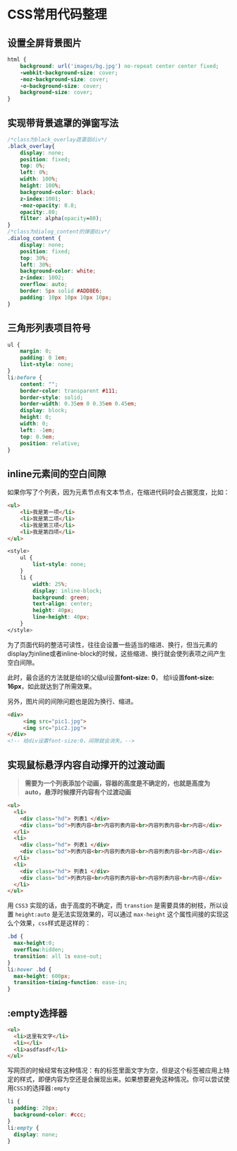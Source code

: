# CSS常用代码整理

## 设置全屏背景图片

```css
html {    
    background: url('images/bg.jpg') no-repeat center center fixed;
    -webkit-background-size: cover;
    -moz-background-size: cover;
    -o-background-size: cover;
    background-size: cover;
}
```

## 实现带背景遮罩的弹窗写法

```css
/*class为black_overlay遮罩层div*/
.black_overlay{
    display: none;
    position: fixed;
    top: 0%;
    left: 0%;
    width: 100%;
    height: 100%;
    background-color: black;
    z-index:1001;
    -moz-opacity: 0.8;
    opacity:.80;
    filter: alpha(opacity=80);
}
/*class为dialog_content的弹窗div*/
.dialog_content {
	display: none;
	position: fixed;
	top: 30%;
	left: 30%;
	background-color: white;
	z-index: 1002;
	overflow: auto;
	border: 5px solid #ADD8E6;
	padding: 10px 10px 10px 10px;
}
```

## 三角形列表项目符号

```css
ul {
    margin: 0; 
    padding: 0 1em; 
    list-style: none;
}
li:before {
    content: ""; 
    border-color: transparent #111; 
    border-style: solid;
    border-width: 0.35em 0 0.35em 0.45em; 
    display: block;
    height: 0;
    width: 0;
    left: -1em;
    top: 0.9em;
    position: relative;
} 
```

## inline元素间的空白间隙

如果你写了个列表，因为元素节点有文本节点，在缩进代码时会占据宽度，比如：

```html
<ul>
    <li>我是第一项</li>
    <li>我是第二项</li>
    <li>我是第三项</li>
    <li>我是第四项</li>
</ul>
```

```css
<style>
    ul {
        list-style: none;
    }
    li {
        width: 25%;
        display: inline-block;
        background: green;
        text-align: center;
        height: 40px;
        line-height: 40px;
    }
</style>
```

为了页面代码的整洁可读性，往往会设置一些适当的缩进、换行，但当元素的display为inline或者inline-block的时候，这些缩进、换行就会使列表项之间产生空白间隙。

此时，最合适的方法就是给li的父级ul设置**font-size: 0**， 给li设置**font-size: 16px**，如此就达到了所需效果。

另外，图片间的间隙问题也是因为换行、缩进。

```html
<div>
     <img src="pic1.jpg">
     <img src="pic2.jpg">
</div>
<!-- 给div设置font-size:0，间隙就会消失。-->
```

## 实现鼠标悬浮内容自动撑开的过渡动画

> **需要为一个列表添加个动画，容器的高度是不确定的，也就是高度为 auto，悬浮时候撑开内容有个过渡动画**

```html
<ul>
  <li>
    <div class="hd"> 列表1 </div>
    <div class="bd">列表内容<br>内容列表内容<br>内容列表内容<br>内容</div>
  </li>
  <li>
    <div class="hd"> 列表1 </div>
    <div class="bd">列表内容<br>内容列表内容<br>内容列表内容<br>内容</div>
  </li>
  <li>
    <div class="hd"> 列表1 </div>
    <div class="bd">列表内容<br>内容列表内容<br>内容列表内容<br>内容</div>
  </li>
</ul>
```

用 `CSS3` 实现的话，由于高度的不确定，而 `transtion` 是需要具体的树枝，所以设置 `height:auto` 是无法实现效果的，可以通过 `max-height` 这个属性间接的实现这么个效果，`css`样式是这样的：

```css
.bd {
  max-height:0;
  overflow:hidden;
  transition: all 1s ease-out;
}
li:hover .bd {
  max-height: 600px;
  transition-timing-function: ease-in;
}
```

## :empty选择器

```html
<ul>
  <li>这里有文字</li>
  <li></li>
  <li>asdfasdf</li>
</ul>
```

写网页的时候经常有这种情况：有的标签里面文字为空，但是这个标签被应用上特定的样式，即便内容为空还是会展现出来。如果想要避免这种情况。你可以尝试使用`CSS3`的选择器`:empty`

```css
li {
  padding: 20px;
  background-color: #ccc;
}
li:empty {
  display: none;
}
```